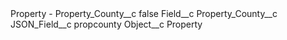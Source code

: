 <?xml version="1.0" encoding="UTF-8"?>
<CustomMetadata xmlns="http://soap.sforce.com/2006/04/metadata" xmlns:xsi="http://www.w3.org/2001/XMLSchema-instance" xmlns:xsd="http://www.w3.org/2001/XMLSchema">
    <label>Property - Property_County__c</label>
    <protected>false</protected>
    <values>
        <field>Field__c</field>
        <value xsi:type="xsd:string">Property_County__c</value>
    </values>
    <values>
        <field>JSON_Field__c</field>
        <value xsi:type="xsd:string">propcounty</value>
    </values>
    <values>
        <field>Object__c</field>
        <value xsi:type="xsd:string">Property</value>
    </values>
</CustomMetadata>
